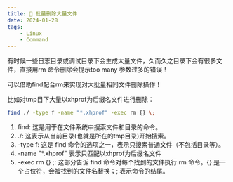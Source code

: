 ```yaml
---
title: 🤳 批量删除大量文件
date: 2024-01-28
tags: 
    - Linux
    - Command
---
```


有时候一些日志目录或调试目录下会生成大量文件，久而久之目录下会有很多文件，直接用rm 命令删除会提示too many 参数过多的错误！

可以借助find配合rm来实现对大批量相同文件删除操作！

比如对tmp目下大量以xhprof为后缀名文件进行删除：

```sh
find ./ -type f -name "*.xhprof" -exec rm {} \;
```

1. find: 这是用于在文件系统中搜索文件和目录的命令。
2. ./: 这表示从当前目录(也就是所在的tmp目录)开始搜索。
3. -type f: 这是 find 命令的选项之一，表示只搜索普通文件（不包括目录等）。
4. -name "*.xhprof" 表示只匹配以xhprof为后缀名文件
5. -exec rm {} \;: 这部分告诉 find 命令对每个找到的文件执行 rm 命令。{} 是一个占位符，会被找到的文件名替换；\; 表示命令的结尾。
